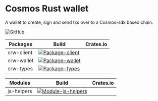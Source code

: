 # Cosmos Rust wallet

A wallet to create, sign and send txs over to a Cosmos-sdk based chain.

![GitHub](https://img.shields.io/github/license/forbole/cosmos-rust-wallet.svg) 

| Packages | Build | Crates.io |
| ------------- | ------ | ------ |
| crw-client | [![Package-client](https://github.com/forbole/cosmos-rust-wallet/actions/workflows/client.yml/badge.svg)](https://github.com/forbole/cosmos-rust-wallet/actions/workflows/client.yml)| |
| crw-wallet | [![Package-wallet](https://github.com/forbole/cosmos-rust-wallet/actions/workflows/wallet.yml/badge.svg)](https://github.com/forbole/cosmos-rust-wallet/actions/workflows/wallet.yml)| |
| crw-types | [![Package-types](https://github.com/forbole/cosmos-rust-wallet/actions/workflows/types.yml/badge.svg)](https://github.com/forbole/cosmos-rust-wallet/actions/workflows/types.yml)| |

| Modules | Build | Crates.io |
| ------------- | ------ | ------ |
| js-helpers | [![Module-js-helpers](https://github.com/forbole/cosmos-rust-wallet/actions/workflows/js-helpers.yml/badge.svg)](https://github.com/forbole/cosmos-rust-wallet/actions/workflows/js-helpers.yml) | |
